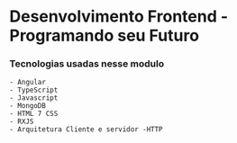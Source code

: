 # Desenvolvimento Frontend - Programando seu Futuro

### Tecnologias usadas nesse modulo
    - Angular
    - TypeScript
    - Javascript
    - MongoDB
    - HTML 7 CSS
    - RXJS
    - Arquitetura Cliente e servidor -HTTP
    